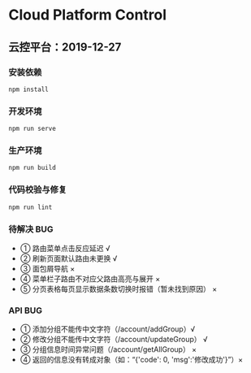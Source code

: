 # Cloud Platform Control

## 云控平台：2019-12-27

### 安装依赖

```install
npm install
```

### 开发环境

```serve
npm run serve
```

### 生产环境

```build
npm run build
```

### 代码校验与修复

```lint
npm run lint
```

### 待解决 BUG

- ① 路由菜单点击反应延迟 √
- ② 刷新页面默认路由未更换 √
- ③ 面包屑导航 ×
- ④ 菜单栏子路由不对应父路由高亮与展开 ×
- ⑤ 分页表格每页显示数据条数切换时报错（暂未找到原因） ×


### API BUG

- ① 添加分组不能传中文字符（/account/addGroup）√
- ② 修改分组不能传中文字符（/account/updateGroup） √
- ③ 分组信息时间异常问题（/account/getAllGroup） ×
- ④ 返回的信息没有转成对象（如：“{'code': 0, 'msg':'修改成功'}”）×